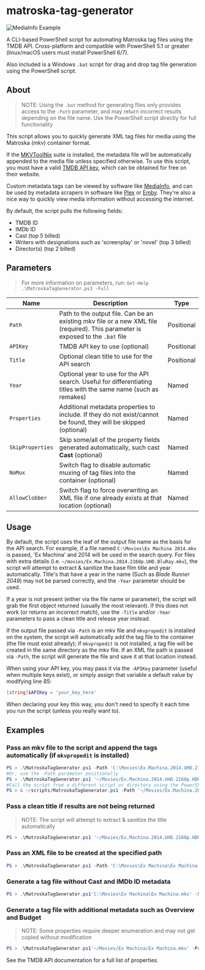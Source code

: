 # matroska-tag-generator

![MediaInfo Example](https://i.imgur.com/s3ohFhp.png)

A CLI-based PowerShell script for automating Matroska tag files using the TMDB API. Cross-platform and compatible with PowerShell 5.1 or greater (linux/macOS users must install PowerShell 6/7). 

Also included is a Windows `.bat` script for drag and drop tag file generation using the PowerShell script.

## About

> NOTE: Using the `.bat` method for generating files only provides access to the `-Path` parameter, and may return incorrect results depending on the file name. Use the PowerShell script directly for full functionality

This script allows you to quickly generate XML tag files for media using the Matroska (mkv) container format.

If the [MKVToolNix](https://mkvtoolnix.download/) suite is installed, the metadata file will be automatically appended to the media file unless specified otherwise. To use this script, you must have a valid [TMDB API key](https://www.themoviedb.org/documentation/api), which can be obtained for free on their website.

Custom metadata tags can be viewed by software like [MediaInfo](https://mediaarea.net/en/MediaInfo), and can be used by metadata scrapers in software like [Plex](https://www.plex.tv/) or [Emby](https://emby.media/). They're also a nice way to quickly view media information without accessing the internet.

By default, the script pulls the following fields:

- TMDB ID
- IMDb ID
- Cast (top 5 billed)
- Writers with designations such as 'screenplay' or 'novel' (top 3 billed)
- Director(s) (top 2 billed)

## Parameters

> For more information on parameters, run: `Get-Help .\MatroskaTagGenerator.ps1 -Full`

| Name             | Description                                                                                                                     | Type       |
| ---------------- | ------------------------------------------------------------------------------------------------------------------------------- | ---------- |
| `Path`           | Path to the output file. Can be an existing mkv file or a new XML file (required). This parameter is exposed to the `.bat` file | Positional |
| `APIKey`         | TMDB API key to use (optional)                                                                                                  | Positional |
| `Title`          | Optional clean title to use for the API search                                                                                  | Positional |
| `Year`           | Optional year to use for the API search. Useful for differentiating titles with the same name (such as remakes)                 | Named      |
| `Properties`     | Additional metadata properties to include. If they do not exist/cannot be found, they will be skipped (optional)                | Named      |
| `SkipProperties` | Skip some/all of the property fields generated automatically, such cast **Cast** (optional)                                     | Named      |
| `NoMux`          | Switch flag to disable automatic muxing of tag files into the container (optional)                                              | Named      |
| `AllowClobber`   | Switch flag to force overwriting an XML file if one already exists at that location (optional)                                  | Named      |

## Usage

By default, the script uses the leaf of the output file name as the basis for the API search. For example, if a file named `C:\Movies\Ex Machina 2014.mkv` is passed, 'Ex Machina' and 2014 will be used in the search query. For files with extra details (i.e. `~/movies/Ex.Machina.2014.2160p.UHD.BluRay.mkv`), the script will attempt to extract & sanitize the base film title and year automatically. Title's that have a year in the name (Such as *Blade Runner 2049*) may not be parsed correctly, and the `-Year` parameter should be used.

If a year is not present (either via the file name or parameter), the script will grab the first object returned (usually the most relevant). If this does not work (or returns an incorrect match), use the `-Title` and/or `-Year` parameters to pass a clean title and release year instead.

If the output file passed via `-Path` is an mkv file and `mkvpropedit` is installed on the system, the script will automatically add the tag file to the container (the file must exist already); if `mkvpropedit` is not installed, a tag file will be created in the same directory as the mkv file. If an XML file path is passed via `-Path`, the script will generate the file and save it at that location instead.

When using your API key, you may pass it via the `-APIKey` parameter (useful when multiple keys exist), or simply assign that variable a default value by modifying line 85:

```PowerShell
[string]$APIKey = 'your_key_here'
```

When declaring your key this way, you don't need to specify it each time you run the script (unless you really want to).

## Examples

### Pass an mkv file to the script and append the tags automatically (if `mkvpropedit` is installed)

```PowerShell
PS > .\MatroskaTagGenerator.ps1 -Path 'C:\Movies\Ex.Machina.2014.UHD.2160p.HDR.bluray.mkv'
#Or, use the -Path parameter positionally
PS > .\MatroskaTagGenerator.ps1 '~/Movies/Ex.Machina.2014.UHD.2160p.HDR.bluray.mkv'
#Call the script from a different script or directory using the PowerShell & operator
PS > & ~/scripts/MatroskaTagGenerator.ps1 -Path '~/Movies/Ex.Machina.2014.UHD.2160p.HDR.bluray.mkv'
```

### Pass a clean title if results are not being returned

> NOTE: The script will attempt to extract & sanitize the title automatically

```PowerShell
PS > .\MatroskaTagGenerator.ps1 '~/Movies/Ex.Machina.2014.UHD.2160p.HDR.bluray.mkv' -Title 'Ex Machina'
```

### Pass an XML file to be created at the specified path

```PowerShell
PS > .\MatroskaTagGenerator.ps1 -Path 'C:\Movies\Ex Machina\Ex Machina.xml'
```

### Generate a tag file without Cast and IMDb ID metadata

```PowerShell
PS > .\MatroskaTagGenerator.ps1'C:\Movies\Ex Machina\Ex Machina.mkv' -SkipProperties cast, IMDbID
```

### Generate a tag file with additional metadata such as Overview and Budget

> NOTE: Some properties require deeper enumeration and may not get copied without modification

```PowerShell
PS > .\MatroskaTagGenerator.ps1'~/Movies/Ex Machina/Ex Machina.mkv' -Properties budget, overview
```

See the TMDB API documentation for a full list of properties.
